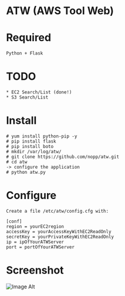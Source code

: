 # ATW (AWS Tool Web)

Required
========
	Python + Flask

TODO
====
	* EC2 Search/List (done!)
	* S3 Search/List

Install
=======
	# yum install python-pip -y
	# pip install flask
	# pip install boto
	# mkdir /var/log/atw/
	# git clone https://github.com/nopp/atw.git
	# cd atw
	-> configure the application
	# python atw.py

Configure
=========

	Create a file /etc/atw/config.cfg with:

	[conf]
	region = yourEC2region
	accessKey = yourAccessKeyWithEC2ReadOnly
	secretKey = yourPrivateKeyWithEC2ReadOnly
	ip = ipOfYourATWServer
	port = portOfYourATWServer

Screenshot
==========
![Image Alt](http://s16.postimg.org/o3fpy1rp1/Screen_Shot_2015_06_20_at_10.png)
